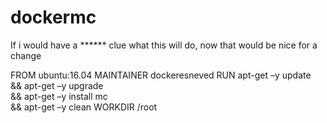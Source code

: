 # dockermc
If i would have a ****** clue what this will do, now that would be nice for a change

FROM ubuntu:16.04
MAINTAINER dockeresneved
RUN apt-get –y update \
&& apt-get –y upgrade \
&& apt-get –y install mc \
&& apt-get –y clean
WORKDIR /root
